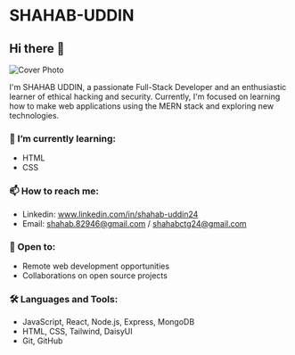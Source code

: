 # SHAHAB-UDDIN

## Hi there 👋

![Cover Photo](https://github.com/your-username/your-repo-name/blob/main/path-to-cover-photo.png)


I'm SHAHAB UDDIN, a passionate Full-Stack Developer and an enthusiastic learner of ethical hacking and security. Currently, I'm focused on learning how to make web applications using the MERN stack and exploring new technologies.


### 🌱 I’m currently learning:
- HTML
- CSS

### 📫 How to reach me:
- Linkedin: www.linkedin.com/in/shahab-uddin24
- Email: shahab.82946@gmail.com / shahabctg24@gmail.com

### 💼 Open to:
- Remote web development opportunities
- Collaborations on open source projects

### 🛠️ Languages and Tools:
- JavaScript, React, Node.js, Express, MongoDB
- HTML, CSS, Tailwind, DaisyUI
- Git, GitHub



